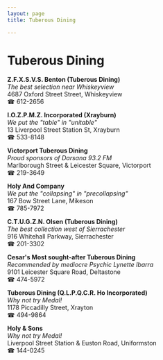 ```yaml
---
layout: page 
title: Tuberous Dining

---
```



# Tuberous Dining


 **Z.F.X.S.V.S. Benton (Tuberous Dining)**  
_The best selection near Whiskeyview_  
4687 Oxford Street Street, Whiskeyview  
☎ 612-2656

**I.O.Z.P.M.Z. Incorporated (Xrayburn)**  
_We put the "table" in "unitable"_  
13 Liverpool Street Station St, Xrayburn  
☎ 533-8148

**Victorport Tuberous Dining**  
_Proud sponsors of Darsana 93.2 FM_  
Marlborough Street & Leicester Square, Victorport  
☎ 219-3649

**Holy And Company**  
_We put the "collapsing" in "precollapsing"_  
167 Bow Street Lane, Mikeson  
☎ 785-7972

**C.T.U.G.Z.N. Olsen (Tuberous Dining)**  
_The best collection west of Sierrachester_  
916 Whitehall Parkway, Sierrachester  
☎ 201-3302

**Cesar's Most sought-after Tuberous Dining**  
_Recommended by mediocre Psychic Lynette Ibarra_  
9101 Leicester Square Road, Deltastone  
☎ 474-5972

**Tuberous Dining (Q.L.P.Q.C.R. Ho Incorporated)**  
_Why not try Medal!_  
1178 Piccadilly Street, Xrayton  
☎ 494-9864

**Holy & Sons**  
_Why not try Medal!_  
Liverpool Street Station & Euston Road, Uniformston  
☎ 144-0245

